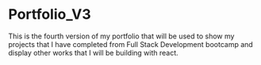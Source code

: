 # Portfolio_V3
This is the fourth version of my portfolio that will be used to show my projects that I have completed from Full Stack Development bootcamp and display other works that I will be building with react.
